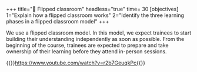 +++
title="🐬 Flipped classroom"
headless="true"
time= 30
[objectives]
    1="Explain how a flipped classroom works"
    2="Identify the three learning phases in a flipped classroom model"
+++

We use a flipped classroom model. In this model, we expect trainees to start building their understanding independently as soon as possible. From the beginning of the course, trainees are expected to prepare and take ownership of their learning before they attend in-person sessions.

{{<youtube>}}https://www.youtube.com/watch?v=r2b7GeuqkPc{{</youtube>}}
